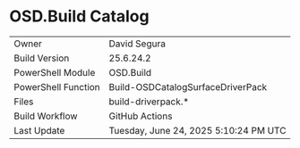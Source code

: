 ﻿# OSD.Build Catalog

| | |
|-|-|
| Owner | David Segura |
| Build Version | 25.6.24.2 |
| PowerShell Module | OSD.Build |
| PowerShell Function | Build-OSDCatalogSurfaceDriverPack |
| Files | build-driverpack.* |
| Build Workflow | GitHub Actions |
| Last Update | Tuesday, June 24, 2025 5:10:24 PM UTC |
